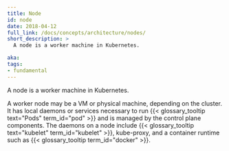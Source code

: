 ```yaml
---
title: Node
id: node
date: 2018-04-12
full_link: /docs/concepts/architecture/nodes/
short_description: >
  A node is a worker machine in Kubernetes.

aka: 
tags:
- fundamental
---
```

 A node is a worker machine in Kubernetes.

<!--more--> 

A worker node may be a VM or physical machine, depending on the cluster. It has local daemons or services necessary to run {{< glossary_tooltip text="Pods" term_id="pod" >}} and is managed by the control plane components. The daemons on a node include {{< glossary_tooltip text="kubelet" term_id="kubelet" >}}, kube-proxy, and a container runtime such as {{< glossary_tooltip term_id="docker" >}}.
